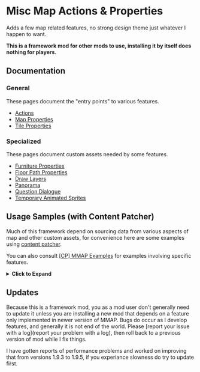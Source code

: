 # Misc Map Actions & Properties

Adds a few map related features, no strong design theme just whatever I happen to want.

**This is a framework mod for other mods to use, installing it by itself does nothing for players.**

## Documentation

### General

These pages document the "entry points" to various features.

- [Actions](docs/actions.md)
- [Map Properties](docs/map-properties.md)
- [Tile Properties](docs/tile-properties.md)

### Specialized

These pages document custom assets needed by some features.

- [Furniture Properties](docs/furniture-properties.md)
- [Floor Path Properties](docs/floorpath-properties.md)
- [Draw Layers](docs/draw-layers.md)
- [Panorama](docs/panorama.md)
- [Question Dialogue](docs/question-dialogue.md)
- [Temporary Animated Sprites](docs/temporary-animated-sprites.md)

## Usage Samples (with Content Patcher)

Much of this framework depend on sourcing data from various aspects of map and other custom assets, for convenience here are some examples using [content patcher](https://www.nexusmods.com/stardewvalley/mods/1915).

You can also consult [\[CP\] MMAP Examples](%5BCP%5D%20MMAP%20Examples) for examples involving specific features.

<details>

<summary><b>Click to Expand</b></summary>

### EditMap

You may do this type of EditMap add prop to MapTiles in the tmx directly too.

#### Adding a tile action

```json
{
  // 
  "Action": "EditMap",
  "Target": "Maps/<YOUR MAP HERE>",
  "MapTiles": [
    {
      // put your X/Y coord here
      "Position": { "X": 99, "Y": 99 },
      "Layer": "Buildings",
      "SetProperties": {
        "Action": "ACTIONNAME ARG1 ARG2"
      },
    }
  ]
},
```

#### Adding a touch action

```json
{
  "Action": "EditMap",
  "Target": "Maps/<YOUR MAP HERE>",
  "MapTiles": [
    {
      // put your X/Y coord here
      "Position": { "X": 99, "Y": 99 },
      "Layer": "Back",
      "SetProperties": {
        "TouchAction": "ACTIONNAME ARG1 ARG2"
      },
    }
  ]
},
```

#### Adding map property

```json
{
  "Action": "EditMap",
  "Target": "Maps/<YOUR MAP HERE>",
  "MapProperties": {
    "MAPPROPERTYNAME": "ARGUMENTS",
  }
},
```

### EditData

### EditData + [Data/Buildings](https://stardewvalleywiki.com/Modding:Buildings)

```json
{
  "Action": "EditData",
  "Target": "Data/Buildings",
  "Entries": {
    "{{ModId}}_YOUR_BUILDING": {
      // other building stuff
      "TileProperties": [
        {
          "Id": "{{ModId}}_ACTIONNAME",
          "Layer": "Buildings", // or Back
          "Name": "Action", // or TouchAction
          "Value": "ACTIONNAME ARG1 ARG2",
          // put your X/Y coord here, relative to the building's top left bound
          // setting width and height to greater than 1 will set property for multiple tiles
          "TileArea": {
            "X": 0,
            "Y": 0,
            "Width": 1,
            "Height": 1
          }
        }
      ],
    }
  },
}
```

#### EditData + [MMAP Furniture Properties](furniture-properties.md)

```json
{
  "Action": "EditData",
  "Target": "mushymato.MMAP/FurnitureProperties",
  "Entries": {
    "{{ModId}}_YOUR_FURNITURE": {
      "TileProperties": [
        {
          "Id": "{{ModId}}_ACTIONNAME",
          "Layer": "Buildings", // or Back
          "Name": "Action", // or TouchAction
          "Value": "ACTIONNAME ARG1 ARG2",
          // put your X/Y coord here, relative to the furniture's top left bound
          // setting width and height to greater than 1 will set property for multiple tiles
          "TileArea": {
            "X": 0,
            "Y": 0,
            "Width": 1,
            "Height": 1
          }
        }
      ],
    }
  },
}
```

#### EditData + [MMAP Furniture Properties](floorpath-properties.md)

```json
{
  "Action": "EditData",
  "Target": "mushymato.MMAP/FloorPathProperties",
  "Entries": {
    "{{ModId}}_FloorTerrain": {
      // Layer
      "Back": {
        // property: value
        "mushymato.MMAP_Light": "1 White 4",
        "mushymato.MMAP_LightCond": "mushymato.MMAP_TIME_IS_LIGHTS_OFF"
      },
      "Buildings": {
        "Action": "Message Test"
      }
    }
  },
}
```

</details>


## Updates

Because this is a framework mod, you as a mod user don't generally need to update it unless you are installing a new mod that depends on a feature only implemented in newer version of MMAP. Bugs do occur as I develop features, and generally it is not end of the world. Please [report your issue with a log](report your problem with a log), then roll back to a previous version of mod while I fix things.

I have gotten reports of performance problems and worked on improving that from versions 1.9.3 to 1.9.5, if you experiance slowness do try to update first.
